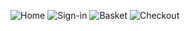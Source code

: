 ![Home](https://user-images.githubusercontent.com/87441621/181225131-1c135ef4-f77d-41a1-9b87-c6640e61cd93.png)
![Sign-in](https://user-images.githubusercontent.com/87441621/181225182-55230ebc-99ee-4a4a-879d-d4b162c92fd4.png)
![Basket](https://user-images.githubusercontent.com/87441621/181225148-0188c845-6e92-46c0-bed5-8871f8e1c536.png)
![Checkout](https://user-images.githubusercontent.com/87441621/181225164-cbd9323a-1d2a-4278-9da9-957230e361d4.png)
